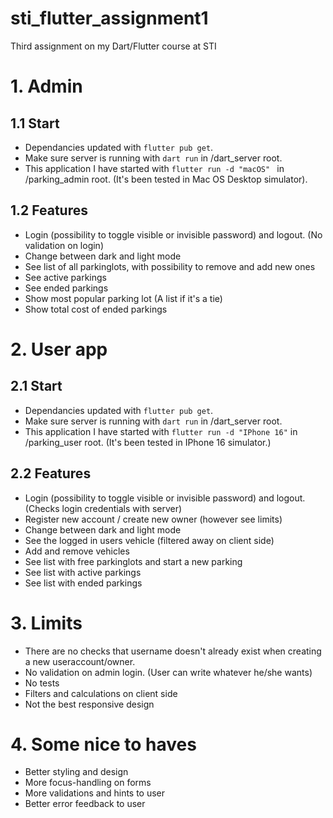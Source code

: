 # sti_flutter_assignment1

Third assignment on my Dart/Flutter course at STI

# 1. Admin

## 1.1 Start

- Dependancies updated with `flutter pub get`.
- Make sure server is running with `dart run` in /dart_server root.
- This application I have started with `flutter run -d "macOS" ` in /parking_admin root.
  (It's been tested in Mac OS Desktop simulator).

## 1.2 Features

- Login (possibility to toggle visible or invisible password) and logout. (No validation on login)
- Change between dark and light mode
- See list of all parkinglots, with possibility to remove and add new ones
- See active parkings
- See ended parkings
- Show most popular parking lot (A list if it's a tie)
- Show total cost of ended parkings

# 2. User app

## 2.1 Start

- Dependancies updated with `flutter pub get`.
- Make sure server is running with `dart run` in /dart_server root.
- This application I have started with `flutter run -d "IPhone 16"` in /parking_user root.
  (It's been tested in IPhone 16 simulator.)

## 2.2 Features

- Login (possibility to toggle visible or invisible password) and logout. (Checks login credentials with server)
- Register new account / create new owner (however see limits)
- Change between dark and light mode
- See the logged in users vehicle (filtered away on client side)
- Add and remove vehicles
- See list with free parkinglots and start a new parking
- See list with active parkings
- See list with ended parkings

# 3. Limits

- There are no checks that username doesn't already exist when creating a new useraccount/owner.
- No validation on admin login. (User can write whatever he/she wants)
- No tests
- Filters and calculations on client side
- Not the best responsive design

# 4. Some nice to haves

- Better styling and design
- More focus-handling on forms
- More validations and hints to user
- Better error feedback to user
